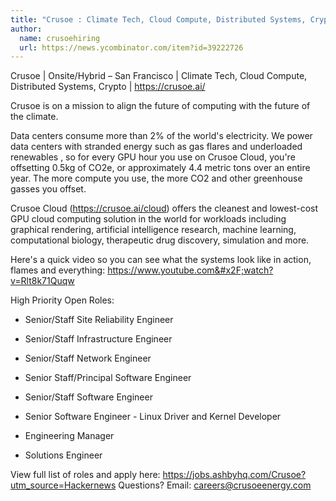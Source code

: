 ```yaml
---
title: "Crusoe : Climate Tech, Cloud Compute, Distributed Systems, Crypto"
author:
  name: crusoehiring
  url: https://news.ycombinator.com/item?id=39222726
---
```

Crusoe | Onsite&#x2F;Hybrid – San Francisco | Climate Tech, Cloud Compute, Distributed Systems, Crypto | <a href="https:&#x2F;&#x2F;crusoe.ai&#x2F;" rel="nofollow">https:&#x2F;&#x2F;crusoe.ai&#x2F;</a>

Crusoe is on a mission to align the future of computing with the future of the climate.

Data centers consume more than 2% of the world&#x27;s electricity.  We power data centers with stranded energy such as gas flares  and underloaded renewables , so for every GPU hour you use on Crusoe Cloud, you&#x27;re offsetting 0.5kg of CO2e, or approximately 4.4 metric tons over an entire year. The more compute you use, the more CO2 and other greenhouse gasses you offset.

Crusoe Cloud (<a href="https:&#x2F;&#x2F;crusoe.ai&#x2F;cloud" rel="nofollow">https:&#x2F;&#x2F;crusoe.ai&#x2F;cloud</a>) offers the cleanest and lowest-cost GPU cloud computing solution in the world for workloads including graphical rendering, artificial intelligence research, machine learning, computational biology, therapeutic drug discovery, simulation and more.

Here&#x27;s a quick video so you can see what the systems look like in action, flames and everything: <a href="https:&#x2F;&#x2F;www.youtube.com&#x2F;watch?v=Rlt8k71Quqw" rel="nofollow">https:&#x2F;&#x2F;www.youtube.com&#x2F;watch?v=Rlt8k71Quqw</a>

High Priority Open Roles:

- Senior&#x2F;Staff Site Reliability Engineer

- Senior&#x2F;Staff Infrastructure Engineer

- Senior&#x2F;Staff Network Engineer

- Senior Staff&#x2F;Principal Software Engineer

- Senior&#x2F;Staff Software Engineer

- Senior Software Engineer - Linux Driver and Kernel Developer

- Engineering Manager

- Solutions Engineer

View full list of roles and apply here: <a href="https:&#x2F;&#x2F;jobs.ashbyhq.com&#x2F;Crusoe?utm_source=Hackernews">https:&#x2F;&#x2F;jobs.ashbyhq.com&#x2F;Crusoe?utm_source=Hackernews</a> 
Questions? Email: careers@crusoeenergy.com
